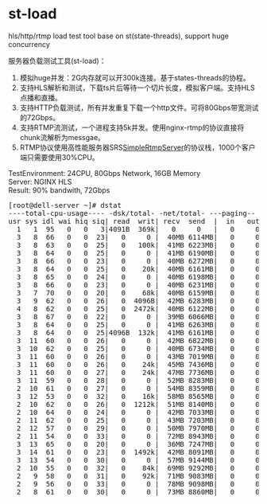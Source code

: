 st-load
===========

hls/http/rtmp load test tool base on st(state-threads), support huge concurrency<br/>

服务器负载测试工具(st-load)：<br/>
1. 模拟huge并发：2G内存就可以开300k连接。基于states-threads的协程。<br/>
2. 支持HLS解析和测试，下载ts片后等待一个切片长度，模拟客户端。支持HLS点播和直播。<br/>
3. 支持HTTP负载测试，所有并发重复下载一个http文件。可将80Gbps带宽测试的72Gbps。<br/>
4. 支持RTMP流测试，一个进程支持5k并发。使用nginx-rtmp的协议直接将chunk流解析为messgae。<br/>
5. RTMP协议使用高性能服务器SRS[SimpleRtmpServer](https://github.com/winlinvip/simple-rtmp-server)的协议栈，1000个客户端只需要使用30%CPU。<br/>

TestEnvironment: 24CPU, 80Gbps Network, 16GB Memory<br/>
Server: NGINX HLS<br/>
Result: 90% bandwith, 72Gbps

<pre>
[root@dell-server ~]# dstat
----total-cpu-usage---- -dsk/total- -net/total- ---paging-- ---system--
usr sys idl wai hiq siq| read  writ| recv  send  |  in   out | int   csw 
  1   1  95   0   0   3|4091B  369k|   0     0   |   0     0 | 100k 9545 
  3   8  66   0   0  23|   0     0 |  40MB 6114MB|   0     0 | 681k   46k
  3   8  63   0   0  25|   0   100k|  41MB 6223MB|   0     0 | 692k   46k
  3   8  64   0   0  25|   0     0 |  41MB 6190MB|   0     0 | 694k   45k
  3   8  66   0   0  23|   0     0 |  40MB 6272MB|   0     0 | 694k   48k
  3   8  64   0   0  25|   0    20k|  40MB 6161MB|   0     0 | 687k   46k
  3   8  65   0   0  24|   0     0 |  40MB 6198MB|   0     0 | 687k   46k
  3   8  66   0   0  23|   0     0 |  40MB 6231MB|   0     0 | 688k   47k
  3   7  70   0   0  20|   0    68k|  40MB 6159MB|   0     0 | 675k   49k
  3   9  62   0   0  26|   0  4096B|  42MB 6283MB|   0     0 | 702k   44k
  4   8  62   0   0  25|   0  2472k|  40MB 6122MB|   0     0 | 698k   44k
  3   8  67   0   0  22|   0     0 |  39MB 6066MB|   0     0 | 671k   46k
  3   8  64   0   0  25|   0     0 |  41MB 6263MB|   0     0 | 695k   46k
  3   8  64   0   0  25|4096B  132k|  41MB 6161MB|   0     0 | 687k   45k
  3  11  60   0   0  26|   0     0 |  42MB 6822MB|   0     0 | 714k   36k
  3  10  62   0   0  25|   0     0 |  40MB 6734MB|   0     0 | 703k   38k
  3  11  60   0   0  26|   0     0 |  43MB 7019MB|   0     0 | 724k   38k
  3  11  60   0   0  26|   0    24k|  45MB 7436MB|   0     0 | 746k   41k
  3  11  60   0   0  27|   0    24k|  47MB 7736MB|   0     0 | 766k   42k
  3  11  59   0   0  28|   0     0 |  52MB 8283MB|   0     0 | 806k   45k
  2  10  61   0   0  27|   0     0 |  54MB 8359MB|   0     0 | 806k   47k
  3  12  53   0   0  32|   0    16k|  58MB 8565MB|   0     0 | 850k   42k
  2  10  62   0   0  26|   0  1212k|  51MB 8140MB|   0     0 | 783k   47k
  2  10  64   0   0  24|   0     0 |  42MB 7033MB|   0     0 | 703k   40k
  2  11  62   0   0  25|   0     0 |  43MB 7203MB|   0     0 | 703k   40k
  2  12  57   0   0  29|   0     0 |  50MB 7970MB|   0     0 | 774k   40k
  2  11  54   0   0  33|   0     0 |  72MB 8943MB|   0     0 | 912k   47k
  3  13  65   0   0  20|   0     0 |  36MB 7247MB|   0     0 | 552k   29k
  3  14  61   0   0  23|   0  1492k|  42MB 8091MB|   0     0 | 613k   32k
  3  13  54   0   0  30|   0     0 |  57MB 9144MB|   0     0 | 760k   34k
  2  10  55   0   0  32|   0    84k|  69MB 9292MB|   0     0 | 861k   38k
  2   9  58   0   0  31|   0    92k|  71MB 9083MB|   0     0 | 860k   39k
  2   9  56   0   0  33|   0     0 |  78MB 9098MB|   0     0 | 914k   39k
  2   8  61   0   0  30|   0     0 |  73MB 8860MB|   0     0 | 876k   39k
</pre>

